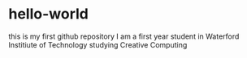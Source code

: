 # hello-world
this is my first github repository
I am a first year student in Waterford Institiute of Technology studying Creative Computing
